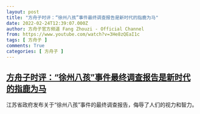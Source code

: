 ```yaml
---
layout: post
title: "方舟子时评：“徐州八孩”事件最终调查报告是新时代的指鹿为马"
date: 2022-02-24T12:39:07.000Z
author: 方舟子官方频道 Fang Zhouzi - Official Channel
from: https://www.youtube.com/watch?v=3He8zQEaI1c
tags: [ 方舟子 ]
comments: True
categories: [ 方舟子 ]
---
```

<!--1645706347000-->
[方舟子时评：“徐州八孩”事件最终调查报告是新时代的指鹿为马](https://www.youtube.com/watch?v=3He8zQEaI1c)
------

<div>
江苏省政府发布关于“徐州八孩”事件的最终调查报告，侮辱了人们的视力和智力。
</div>
